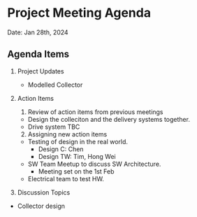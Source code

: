 # Project Meeting Agenda

Date: Jan 28th, 2024

## Agenda Items

1. Project Updates

   - Modelled Collector

2. Action Items

   1. Review of action items from previous meetings

   - Design the colleciton and the delivery systems together.
   - Drive system TBC

   2. Assigning new action items

   - Testing of design in the real world.
     - Design C: Chen
     - Design TW: Tim, Hong Wei
   - SW Team Meetup to discuss SW Architecture.
     - Meeting set on the 1st Feb
   - Electrical team to test HW.

3. Discussion Topics

- Collector design
